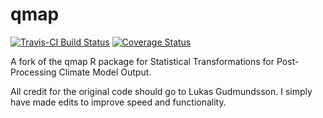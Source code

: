 # qmap
[![Travis-CI Build Status](https://travis-ci.org/doug-friedman/qmap.svg?branch=master)](https://travis-ci.org/doug-friedman/qmap)
[![Coverage Status](https://img.shields.io/codecov/c/github/doug-friedman/qmap/master.svg)](https://codecov.io/github/doug-friedman/qmap.svg?branch=master)

A fork of the qmap R package for Statistical Transformations for Post-Processing Climate Model Output.


All credit for the original code should go to Lukas Gudmundsson. I simply have made edits to improve speed and functionality.
